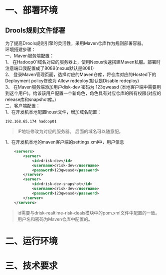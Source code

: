 # 一、部署环境

## Drools规则文件部署
为了提高Drools规则引擎的灵活性，采用Maven仓库作为规则部署容器。  
环境搭建步骤：  
一、Maven服务端配置：  
1、 在Hadoop01域名对应的服务器上，使用Nexus快速搭建Maven私服。部署时注意端口我配置成了8089(nexus默认是8081)  
2、 登录Maven管理页面，选择对应的Maven仓库，将仓库对应的Hosted下的Deployment policy修改为 Allow redeploy(默认是Disable redeploy)  
3、 在Maven服务端添加用户disk-dev 密码为 123qweasd (本地客户端中需要用到这个用户)。给该该用户配置一个新角色，角色具有对应仓库的所有权限(对应的release库和snapshot库。)  
二、客户端配置：  
1、在开发机本地配置houst文件，增加域名配置：
```properties
192.168.65.174 hadoop01
```
> IP地址修改为对应的服务器。  后面的域名可以随意配。  

1、在开发机本地的maven客户端的settings.xml中，用户信息
```xml
    <servers>
        <server>
            <id>drisk-dev</id>
            <username>drisk-dev</username>
            <password>123qweasd</password>
        </server>
        <server>
            <id>drisk-dev-snapshot</id>
            <username>drisk-dev</username>
            <password>123qweasd</password>
        </server>
    </servers>
```
> id需要与drisk-realtime-risk-deals模块中的pom.xml文件中配置的一致。  
> 用户名和密码为Maven仓库中配置的。

# 二、运行环境

# 三、技术要求
